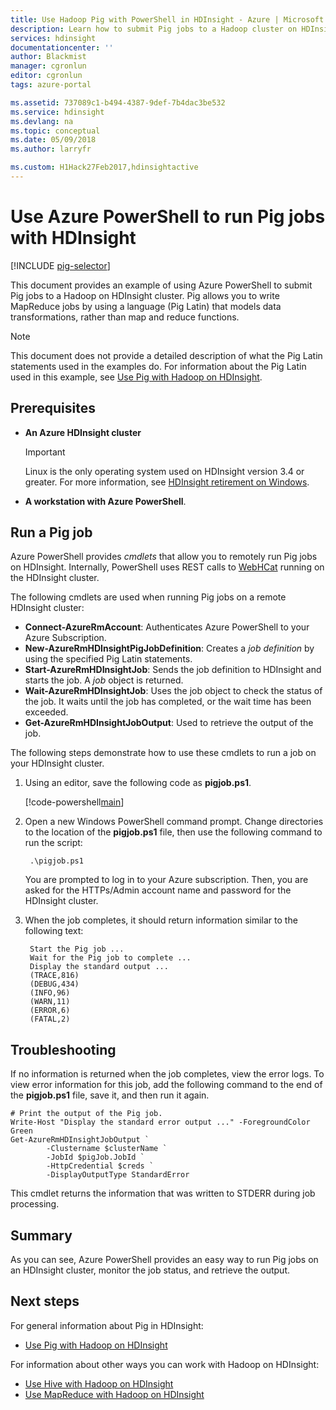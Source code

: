 ```yaml
---
title: Use Hadoop Pig with PowerShell in HDInsight - Azure | Microsoft Docs
description: Learn how to submit Pig jobs to a Hadoop cluster on HDInsight using Azure PowerShell.
services: hdinsight
documentationcenter: ''
author: Blackmist
manager: cgronlun
editor: cgronlun
tags: azure-portal

ms.assetid: 737089c1-b494-4387-9def-7b4dac3be532
ms.service: hdinsight
ms.devlang: na
ms.topic: conceptual
ms.date: 05/09/2018
ms.author: larryfr

ms.custom: H1Hack27Feb2017,hdinsightactive
---
```

# Use Azure PowerShell to run Pig jobs with HDInsight

[!INCLUDE [pig-selector](../../../includes/hdinsight-selector-use-pig.md)]

This document provides an example of using Azure PowerShell to submit Pig jobs to a Hadoop on HDInsight cluster. Pig allows you to write MapReduce jobs by using a language (Pig Latin) that models data transformations, rather than map and reduce functions.

> [!NOTE]
> This document does not provide a detailed description of what the Pig Latin statements used in the examples do. For information about the Pig Latin used in this example, see [Use Pig with Hadoop on HDInsight](hdinsight-use-pig.md).

## <a id="prereq"></a>Prerequisites

* **An Azure HDInsight cluster**

  > [!IMPORTANT]
  > Linux is the only operating system used on HDInsight version 3.4 or greater. For more information, see [HDInsight retirement on Windows](../hdinsight-component-versioning.md#hdinsight-windows-retirement).

* **A workstation with Azure PowerShell**.

## <a id="powershell"></a>Run a Pig job

Azure PowerShell provides *cmdlets* that allow you to remotely run Pig jobs on HDInsight. Internally, PowerShell uses REST calls to [WebHCat](https://cwiki.apache.org/confluence/display/Hive/WebHCat) running on the HDInsight cluster.

The following cmdlets are used when running Pig jobs on a remote HDInsight cluster:

* **Connect-AzureRmAccount**: Authenticates Azure PowerShell to your Azure Subscription.
* **New-AzureRmHDInsightPigJobDefinition**: Creates a *job definition* by using the specified Pig Latin statements.
* **Start-AzureRmHDInsightJob**: Sends the job definition to HDInsight and starts the job. A *job* object is returned.
* **Wait-AzureRmHDInsightJob**: Uses the job object to check the status of the job. It waits until the job has completed, or the wait time has been exceeded.
* **Get-AzureRmHDInsightJobOutput**: Used to retrieve the output of the job.

The following steps demonstrate how to use these cmdlets to run a job on your HDInsight cluster.

1. Using an editor, save the following code as **pigjob.ps1**.

    [!code-powershell[main](../../../powershell_scripts/hdinsight/use-pig/use-pig.ps1?range=5-51)]

1. Open a new Windows PowerShell command prompt. Change directories to the location of the **pigjob.ps1** file, then use the following command to run the script:

        .\pigjob.ps1

    You are prompted to log in to your Azure subscription. Then, you are asked for the HTTPs/Admin account name and password for the HDInsight cluster.

2. When the job completes, it should return information similar to the following text:

        Start the Pig job ...
        Wait for the Pig job to complete ...
        Display the standard output ...
        (TRACE,816)
        (DEBUG,434)
        (INFO,96)
        (WARN,11)
        (ERROR,6)
        (FATAL,2)

## <a id="troubleshooting"></a>Troubleshooting

If no information is returned when the job completes, view the error logs. To view error information for this job, add the following command to the end of the **pigjob.ps1** file, save it, and then run it again.

    # Print the output of the Pig job.
    Write-Host "Display the standard error output ..." -ForegroundColor Green
    Get-AzureRmHDInsightJobOutput `
            -Clustername $clusterName `
            -JobId $pigJob.JobId `
            -HttpCredential $creds `
            -DisplayOutputType StandardError

This cmdlet returns the information that was written to STDERR during job processing.

## <a id="summary"></a>Summary
As you can see, Azure PowerShell provides an easy way to run Pig jobs on an HDInsight cluster, monitor the job status, and retrieve the output.

## <a id="nextsteps"></a>Next steps
For general information about Pig in HDInsight:

* [Use Pig with Hadoop on HDInsight](hdinsight-use-pig.md)

For information about other ways you can work with Hadoop on HDInsight:

* [Use Hive with Hadoop on HDInsight](hdinsight-use-hive.md)
* [Use MapReduce with Hadoop on HDInsight](hdinsight-use-mapreduce.md)
